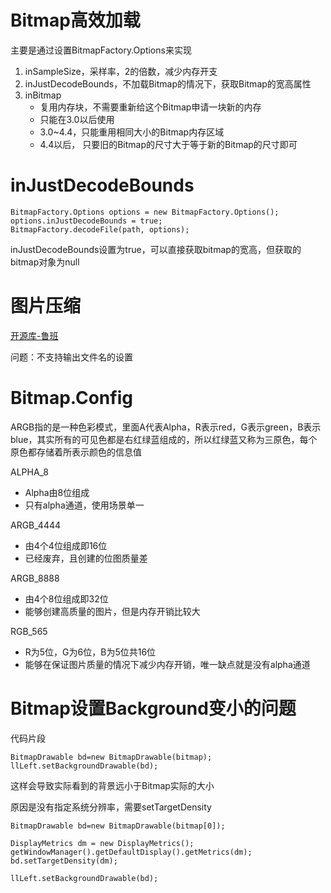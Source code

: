 # Bitmap高效加载

主要是通过设置BitmapFactory.Options来实现

1. inSampleSize，采样率，2的倍数，减少内存开支
2. inJustDecodeBounds，不加载Bitmap的情况下，获取Bitmap的宽高属性
3. inBitmap
	- 复用内存块，不需要重新给这个Bitmap申请一块新的内存
	- 只能在3.0以后使用
	- 3.0~4.4，只能重用相同大小的Bitmap内存区域
	- 4.4以后， 只要旧的Bitmap的尺寸大于等于新的Bitmap的尺寸即可


# inJustDecodeBounds

```
BitmapFactory.Options options = new BitmapFactory.Options();
options.inJustDecodeBounds = true;
BitmapFactory.decodeFile(path, options);
```

inJustDecodeBounds设置为true，可以直接获取bitmap的宽高，但获取的bitmap对象为null

# 图片压缩

[开源库-鲁班](https://github.com/Curzibn/Luban)

问题：不支持输出文件名的设置

# Bitmap.Config

ARGB指的是一种色彩模式，里面A代表Alpha，R表示red，G表示green，B表示blue，其实所有的可见色都是右红绿蓝组成的，所以红绿蓝又称为三原色，每个原色都存储着所表示颜色的信息值

ALPHA_8

- Alpha由8位组成
- 只有alpha通道，使用场景单一

ARGB_4444

- 由4个4位组成即16位
- 已经废弃，且创建的位图质量差

ARGB_8888

- 由4个8位组成即32位
- 能够创建高质量的图片，但是内存开销比较大

RGB_565

- R为5位，G为6位，B为5位共16位
- 能够在保证图片质量的情况下减少内存开销，唯一缺点就是没有alpha通道

# Bitmap设置Background变小的问题

代码片段

```
BitmapDrawable bd=new BitmapDrawable(bitmap);
llLeft.setBackgroundDrawable(bd);
```

这样会导致实际看到的背景远小于Bitmap实际的大小

原因是没有指定系统分辨率，需要setTargetDensity

```
BitmapDrawable bd=new BitmapDrawable(bitmap[0]);

DisplayMetrics dm = new DisplayMetrics();
getWindowManager().getDefaultDisplay().getMetrics(dm);
bd.setTargetDensity(dm);

llLeft.setBackgroundDrawable(bd);
```